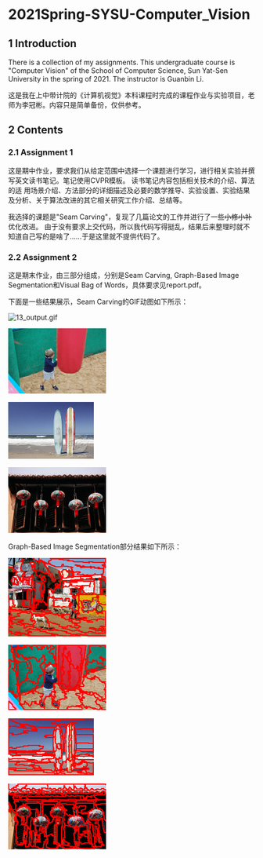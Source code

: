 # 2021Spring-SYSU-Computer_Vision

## 1 Introduction

There is a collection of my assignments. This undergraduate course is "Computer Vision" of the School of Computer Science, Sun Yat-Sen University in the spring of 2021. The instructor is Guanbin Li.

这是我在上中带计院的《计算机视觉》本科课程时完成的课程作业与实验项目，老师为李冠彬。内容只是简单备份，仅供参考。

## 2 Contents

### 2.1 Assignment 1
这是期中作业，要求我们从给定范围中选择一个课题进行学习，进行相关实验并撰写英文读书笔记。笔记使用CVPR模板。
读书笔记内容包括相关技术的介绍、算法的适
用场景介绍、方法部分的详细描述及必要的数学推导、实验设置、实验结果及分析、关于算法改进的其它相关研究工作介绍、总结等。

我选择的课题是"Seam Carving"，复现了几篇论文的工作并进行了一些~~小修小补~~优化改进。
由于没有要求上交代码，所以我代码写得挺乱，结果后来整理时就不知道自己写的是啥了……于是这里就不提供代码了。

### 2.2 Assignment 2
这是期末作业，由三部分组成，分别是Seam Carving, Graph-Based Image Segmentation和Visual Bag of Words，具体要求见report.pdf。

下面是一些结果展示，Seam Carving的GIF动图如下所示：

![13_output.gif](https://github.com/cnhaox/2021Spring-SYSU-Computer_Vision/blob/master/Assignment2/results/question1/13_output.gif)

![113_output.gif](https://github.com/cnhaox/2021Spring-SYSU-Computer_Vision/blob/master/Assignment2/results/question1/113_output.gif)

![213_output.gif](https://github.com/cnhaox/2021Spring-SYSU-Computer_Vision/blob/master/Assignment2/results/question1/213_output.gif)

![313_output.gif](https://github.com/cnhaox/2021Spring-SYSU-Computer_Vision/blob/master/Assignment2/results/question1/313_output.gif)

Graph-Based Image Segmentation部分结果如下所示：

![13_segmentation.png](https://github.com/cnhaox/2021Spring-SYSU-Computer_Vision/blob/master/Assignment2/results/question2/13_segmentation.png)

![113_segmentation.png](https://github.com/cnhaox/2021Spring-SYSU-Computer_Vision/blob/master/Assignment2/results/question2/113_segmentation.png)

![213_segmentation.png](https://github.com/cnhaox/2021Spring-SYSU-Computer_Vision/blob/master/Assignment2/results/question2/213_segmentation.png)

![313_segmentation.png](https://github.com/cnhaox/2021Spring-SYSU-Computer_Vision/blob/master/Assignment2/results/question2/313_segmentation.png)
